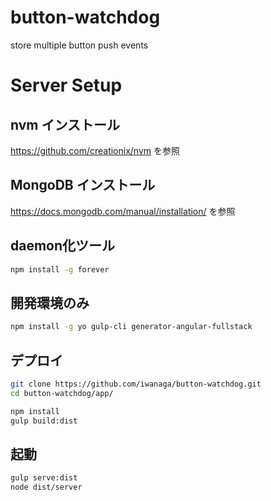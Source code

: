 # button-watchdog
store multiple button push events

# Server Setup
## nvm インストール
https://github.com/creationix/nvm を参照

## MongoDB インストール
https://docs.mongodb.com/manual/installation/ を参照

## daemon化ツール
```bash
npm install -g forever
```

## 開発環境のみ
```bash
npm install -g yo gulp-cli generator-angular-fullstack
```

## デプロイ
```bash
git clone https://github.com/iwanaga/button-watchdog.git
cd button-watchdog/app/

npm install
gulp build:dist
```

## 起動
```bash
gulp serve:dist
node dist/server
```
